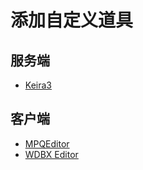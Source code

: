 # 添加自定义道具

## 服务端
* [Keira3](https://github.com/azerothcore/Keira3)

## 客户端
* [MPQEditor](http://www.zezula.net/en/mpq/download.html)
* [WDBX Editor](https://github.com/WowDevTools/WDBXEditor/releases)